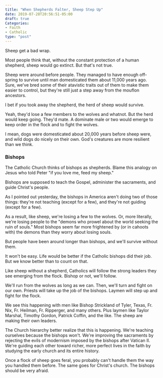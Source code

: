 ```yaml
---
title: "When Shepherds Falter, Sheep Step Up"
date: 2019-07-28T20:56:51-05:00
draft: true
Categories:
- Faith
- Catholic
type: "post"
---
```


Sheep get a bad wrap. 

Most people think that, without the constant protection of a human shepherd, sheep would go extinct. But that's not true. 

Sheep were around before people. They managed to have enough off-spring to survive until man domesticated them about 11,000 years ago. Sure, we've bred some of their atavistic traits out of them to make them easier to control, but they're still just a step away from the mouflon ancestors.

I bet if you took away the shepherd, the herd of sheep would survive. 

Yeah, they'd lose a few members to the wolves and whatnot. But the herd would keep going. They'd mate. A dominate male or two would emerge to keep order in the flock and to fight the wolves. 

I mean, dogs were domesticated about 20,000 years before sheep were, and wild dogs do nicely on their own. God's creatures are more resilient than we think. 

### Bishops

The Catholic Church thinks of bishops as shepherds. Blame this analogy on Jesus who told Peter "if you love me, feed my sheep." 

Bishops are supposed to teach the Gospel, administer the sacraments, and guide Christ's people. 

As I pointed out yesterday, the bishops in America aren't doing two of those things: they're not teaching (except for a few), and they're not guiding (except for a few). 

As a result, like sheep, we're losing a few to the wolves. Or, more literally, we're losing people to the "demons who prowel about the world seeking the ruin of souls." Most bishops seem far more frightened by (or in cahoots with) the demons than they worry about losing souls.

But people have been around longer than bishops, and we'll survive without them. 

It won't be easy. Life would be better if the Catholic bishops did their job. But we know better than to count on that. 

Like sheep without a shepherd, Catholics will follow the strong leaders they see emerging from the flock. Bishop or not, we'll follow. 

We'll run from the wolves as long as we can. Then, we'll turn and fight on our own. Priests will take up the job of the bishops. Laymen will step up and fight for the flock. 

We see this happening with men like Bishop Strickland of Tyler, Texas, Fr. Nix, Fr. Heilman, Fr. Ripperger, and many others. Plus laymen like Taylor Marshal, Timothy Gordon, Patrick Coffin, and the like. The sheep are making their own leaders.

The Church hierarchy better realize that this is happening. We're teaching ourselves because the bishops won't. We're improving the sacraments by rejecting the evils of modernism imposed by the bishops after Vatican II. We're guiding each other toward richer, more perfect lives in the faith by studying the early church and its entire history. 

Once a flock of sheep goes feral, you probably can't handle them the way you handled them before. The same goes for Christ's church. The bishops should be very afraid. 